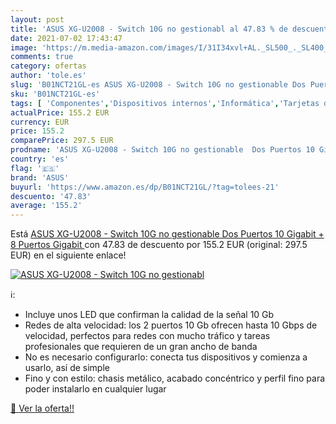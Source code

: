 ```yaml
---
layout: post
title: 'ASUS XG-U2008 - Switch 10G no gestionabl al 47.83 % de descuento'
date: 2021-07-02 17:43:47
image: 'https://m.media-amazon.com/images/I/31I34xvl+AL._SL500_._SL400_.jpg'
comments: true
category: ofertas
author: 'tole.es'
slug: 'B01NCT21GL-es ASUS XG-U2008 - Switch 10G no gestionable Dos Puertos 10...'
sku: 'B01NCT21GL-es'
tags: [ 'Componentes','Dispositivos internos','Informática','Tarjetas de red','asus','gigabit', ]
actualPrice: 155.2 EUR
currency: EUR
price: 155.2
comparePrice: 297.5 EUR
prodname: 'ASUS XG-U2008 - Switch 10G no gestionable  Dos Puertos 10 Gigabit + 8 Puertos Gigabit '
country: 'es'
flag: '🇪🇸'
brand: 'ASUS'
buyurl: 'https://www.amazon.es/dp/B01NCT21GL/?tag=tolees-21'
descuento: '47.83'
average: '155.2'
---
```


Está [ASUS XG-U2008 - Switch 10G no gestionable  Dos Puertos 10 Gigabit + 8 Puertos Gigabit ](https://www.amazon.es/dp/B01NCT21GL/?tag=tolees-21) con 47.83 de descuento por 155.2 EUR (original: 297.5 EUR) en el siguiente enlace!

[![ASUS XG-U2008 - Switch 10G no gestionabl](https://m.media-amazon.com/images/I/31I34xvl+AL._SL500_._SL400_.jpg)](https://www.amazon.es/dp/B01NCT21GL/?tag=tolees-21)

ℹ️:

- Incluye unos LED que confirman la calidad de la señal 10 Gb
- Redes de alta velocidad: los 2 puertos 10 Gb ofrecen hasta 10 Gbps de velocidad, perfectos para redes con mucho tráfico y tareas profesionales que requieren de un gran ancho de banda
- No es necesario configurarlo: conecta tus dispositivos y comienza a usarlo, así de simple
- Fino y con estilo: chasis metálico, acabado concéntrico y perfil fino para poder instalarlo en cualquier lugar

[🛒 Ver la oferta!!](https://www.amazon.es/dp/B01NCT21GL/?tag=tolees-21)
